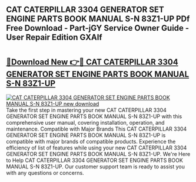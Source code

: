 ## CAT CATERPILLAR 3304 GENERATOR SET ENGINE PARTS BOOK MANUAL S-N 83Z1-UP PDf Free Download - Part-jGY Service Owner Guide - User Repair Edition GXAIf

# <h2><a href="http://bc79121.oget.top/?id=CAT+CATERPILLAR+3304+GENERATOR+SET+ENGINE+PARTS+BOOK+MANUAL+S-N+83Z1-UP">🔗Download New 👉🔴 CAT CATERPILLAR 3304 GENERATOR SET ENGINE PARTS BOOK MANUAL S-N 83Z1-UP</a></h2>

[![CAT CATERPILLAR 3304 GENERATOR SET ENGINE PARTS BOOK MANUAL S-N 83Z1-UP new download](https://i.imgur.com/5g1atiW.png)](http://bc79121.oget.top/?id=CAT+CATERPILLAR+3304+GENERATOR+SET+ENGINE+PARTS+BOOK+MANUAL+S-N+83Z1-UP)
Take the first step in mastering your new CAT CATERPILLAR 3304 GENERATOR SET ENGINE PARTS BOOK MANUAL S-N 83Z1-UP with this comprehensive user manual, covering installation, operation, and maintenance. Compatible with Major Brands This CAT CATERPILLAR 3304 GENERATOR SET ENGINE PARTS BOOK MANUAL S-N 83Z1-UP is compatible with major brands of compatible products. Experience the efficiency of list of features while using your new CAT CATERPILLAR 3304 GENERATOR SET ENGINE PARTS BOOK MANUAL S-N 83Z1-UP. We're Here to Help CAT CATERPILLAR 3304 GENERATOR SET ENGINE PARTS BOOK MANUAL S-N 83Z1-UP. Our customer support team is ready to assist you with any questions or concerns.
